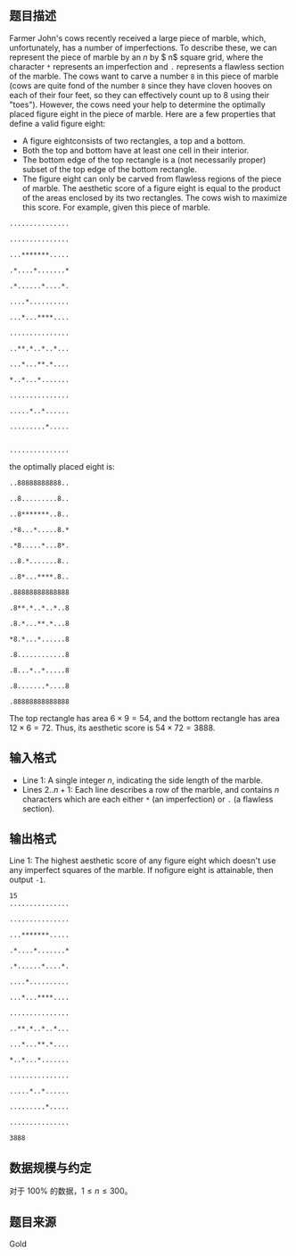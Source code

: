## 题目描述

Farmer John's cows recently received a large piece of marble, which, unfortunately, has a number of imperfections. To describe these, we can represent the piece of marble by an $n$ by $ n$ square grid, where the character `*` represents an imperfection and `.` represents a flawless section of the marble. The cows want to carve a number  `8` in this piece of marble (cows are quite fond of the number `8` since they have cloven hooves on each of their four feet, so they can effectively count up to 8 using their "toes"). However, the cows need your help to determine the optimally placed figure eight in the piece of marble. Here are a few properties that define a valid figure eight:

* A figure eightconsists of two rectangles, a top and a bottom.
* Both the top and bottom have at least one cell in their interior.
* The bottom edge of the top rectangle is a (not necessarily proper) subset of the top edge of the bottom rectangle.
* The figure eight can only be carved from flawless regions of the piece of marble. The aesthetic score of a figure eight is equal to the product of the areas enclosed by its two rectangles. The cows wish to maximize this score. For example, given this piece of marble.

```plain
...............

...............

...*******.....

.*....*.......*

.*......*....*.

....*..........

...*...****....

...............

..**.*..*..*...

...*...**.*....

*..*...*.......

...............

.....*..*......

.........*.....


...............
```

the optimally placed eight is:

```plain
..88888888888..

..8.........8..

..8*******..8..

.*8...*.....8.*

.*8.....*...8*.

..8.*.......8..

..8*...****.8..

.88888888888888

.8**.*..*..*..8

.8.*...**.*...8

*8.*...*......8

.8............8

.8...*..*.....8

.8.......*....8

.88888888888888
```

The top rectangle has area $6 \times 9=54$, and the bottom rectangle has area $12 \times 6=72$. Thus, its aesthetic score is $54 \times 72=3888$.

## 输入格式

* Line $1$: A single integer $n$, indicating the side length of the marble.
* Lines $2..n+1$: Each line describes a row of the marble, and contains $n$ characters which are each either   `*`  (an imperfection) or  `.`  (a flawless section).
  
## 输出格式
  
  Line $1$: The highest aesthetic score of any figure eight which doesn't use any imperfect squares of the marble. If nofigure eight is attainable, then output `-1`.



```input1
15
...............

...............

...*******.....

.*....*.......*

.*......*....*.

....*..........

...*...****....

...............

..**.*..*..*...

...*...**.*....

*..*...*.......

...............

.....*..*......

.........*.....

...............
```



```output1
3888
```

## 数据规模与约定

对于 $100\%$ 的数据，$1 \le n \le 300$。

## 题目来源

Gold


